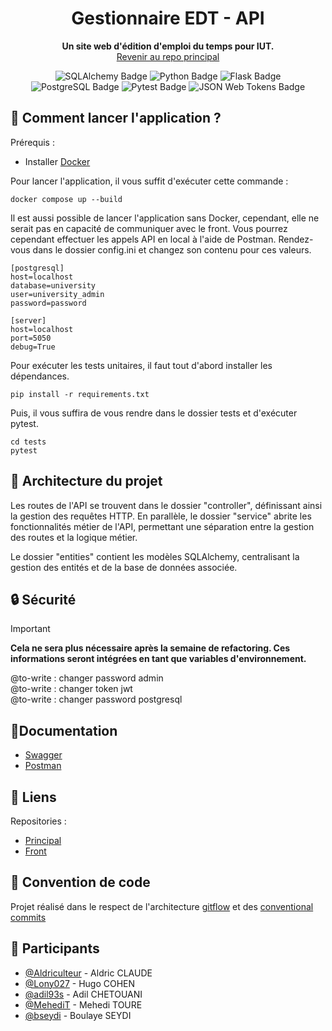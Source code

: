 <div align="center">

# Gestionnaire EDT - API

**Un site web d'édition d'emploi du temps pour IUT.**<br/>
[Revenir au repo principal](https://github.com/DUT-Info-Montreuil/SAE-5.A-EDT)<br/>

![SQLAlchemy Badge](https://img.shields.io/badge/SQLAlchemy-D71F00?logo=sqlalchemy&logoColor=fff&style=for-the-badge)
![Python Badge](https://img.shields.io/badge/Python-3776AB?logo=python&logoColor=fff&style=for-the-badge)
![Flask Badge](https://img.shields.io/badge/Flask-000?logo=flask&logoColor=fff&style=for-the-badge)
![PostgreSQL Badge](https://img.shields.io/badge/PostgreSQL-4169E1?logo=postgresql&logoColor=fff&style=for-the-badge)
![Pytest Badge](https://img.shields.io/badge/Pytest-0A9EDC?logo=pytest&logoColor=fff&style=for-the-badge)
![JSON Web Tokens Badge](https://img.shields.io/badge/JSON%20Web%20Tokens-000?logo=jsonwebtokens&logoColor=fff&style=for-the-badge)
</div>

## 🐳 Comment lancer l'application ?

Prérequis :
- Installer [Docker](https://docs.docker.com/engine/install/)

Pour lancer l'application, il vous suffit d'exécuter cette commande :

    docker compose up --build

Il est aussi possible de lancer l'application sans Docker, cependant, elle ne serait pas en capacité de communiquer avec le front. Vous pourrez cependant effectuer les appels API en local à l'aide de Postman. Rendez-vous dans le dossier config.ini et changez son contenu pour ces valeurs.

    [postgresql]
    host=localhost
    database=university
    user=university_admin
    password=password
    
    [server]
    host=localhost
    port=5050
    debug=True

Pour exécuter les tests unitaires, il faut tout d'abord installer les dépendances.

    pip install -r requirements.txt

Puis, il vous suffira de vous rendre dans le dossier tests et d'exécuter pytest.

    cd tests
    pytest

## 👷 Architecture du projet

Les routes de l'API se trouvent dans le dossier "controller", définissant ainsi la gestion des requêtes HTTP. En parallèle, le dossier "service" abrite les fonctionnalités métier de l'API, permettant une séparation entre la gestion des routes et la logique métier.


Le dossier "entities" contient les modèles SQLAlchemy, centralisant la gestion des entités et de la base de données associée.

## 🔒 Sécurité

> [!IMPORTANT]
> **Cela ne sera plus nécessaire après la semaine de refactoring. Ces informations seront intégrées en tant que variables d'environnement.**

@to-write : changer password admin<br/>
@to-write : changer token jwt<br/>
@to-write : changer password postgresql<br/>


## 📎Documentation

- [Swagger](https://github.com/DUT-Info-Montreuil/SAE-5.A-EDT-API/blob/develop/static/swagger.json)
- [Postman](https://github.com/DUT-Info-Montreuil/SAE-5.A-EDT-API/blob/develop/static/EDT.postman_collection.json)

## 🔗 Liens

Repositories :<br/>
- [Principal](https://github.com/DUT-Info-Montreuil/SAE-5.A-EDT)
- [Front](https://github.com/DUT-Info-Montreuil/SAE-5.A-EDT-Front)

## 🔎 Convention de code
  Projet réalisé dans le respect de l'architecture [gitflow](https://danielkummer.github.io/git-flow-cheatsheet/index.fr_FR.html) et des [conventional commits](https://www.conventionalcommits.org/en/v1.0.0/)

## 🚶 Participants

- [@Aldriculteur](https://github.com/Aldriculteur) - Aldric CLAUDE
- [@Lony027](https://github.com/Lony027) - Hugo COHEN
- [@adil93s](https://github.com/adil93s) - Adil CHETOUANI
- [@MehediT](https://github.com/MehediT) - Mehedi TOURE
- [@bseydi](https://github.com/bseydi) - Boulaye SEYDI
